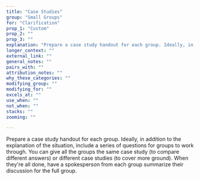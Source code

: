 ```yaml
---
title: "Case Studies"
group: "Small Groups"
for: "Clarification"
prop_1: "Custom"
prop_2: ""
prop_3: ""
explanation: "Prepare a case study handout for each group. Ideally, in addition to the explanation of the situation, include a series of questions for groups to work through. You can give all the groups the same case study (to compare different answers) or different case studies (to cover more ground). When they\'re all done, have a spokesperson from each group summarize their discussion for the full group."
longer_context: ""
external_link: ""
general_notes: ""
pairs_with: ""
attribution_notes: ""
why_these_categories: ""
modifying_group: ""
modifying_for: ""
excels_at: ""
use_when: ""
not_when: ""
stacks: ""
zooming: ""

---
```


Prepare a case study handout for each group. Ideally, in addition to the explanation of the situation, include a series of questions for groups to work through. You can give all the groups the same case study (to compare different answers) or different case studies (to cover more ground). When they're all done, have a spokesperson from each group summarize their discussion for the full group.
